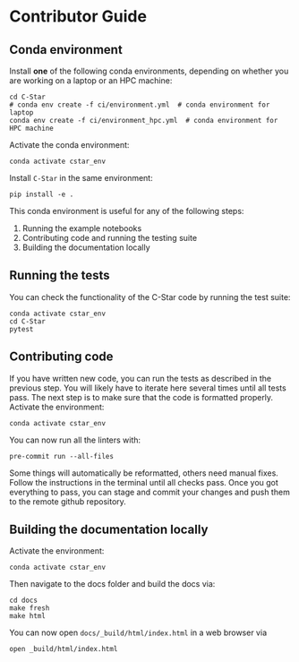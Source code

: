 # Contributor Guide

## Conda environment

Install **one** of the following conda environments, depending on whether you are working on a laptop or an HPC machine:

```
cd C-Star
# conda env create -f ci/environment.yml  # conda environment for laptop
conda env create -f ci/environment_hpc.yml  # conda environment for HPC machine
```

Activate the conda environment:
```
conda activate cstar_env
```

Install `C-Star` in the same environment:
```
pip install -e .
``` 

This conda environment is useful for any of the following steps:

1. Running the example notebooks
2. Contributing code and running the testing suite
3. Building the documentation locally


## Running the tests
You can check the functionality of the C-Star code by running the test suite:
```
conda activate cstar_env
cd C-Star
pytest
```

## Contributing code
If you have written new code, you can run the tests as described in the previous step. You will likely have to iterate here several times until all tests pass. The next step is to make sure that the code is formatted properly. Activate the environment:
```
conda activate cstar_env
```
You can now run all the linters with:
```
pre-commit run --all-files
```
Some things will automatically be reformatted, others need manual fixes. Follow the instructions in the terminal until all checks pass. Once you got everything to pass, you can stage and commit your changes and push them to the remote github repository.

## Building the documentation locally

Activate the environment:

```
conda activate cstar_env
```
Then navigate to the docs folder and build the docs via:
```
cd docs
make fresh
make html
```
You can now open `docs/_build/html/index.html` in a web browser via
```
open _build/html/index.html
```

